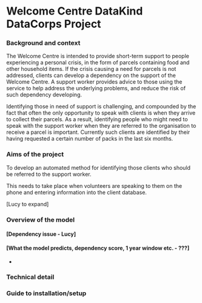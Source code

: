 # Welcome Centre DataKind DataCorps Project

### Background and context

The Welcome Centre is intended to provide short-term support to people experiencing a personal crisis, in the form of parcels containing food and other household items. If the crisis causing a need for parcels is not addressed, clients can develop a dependency on the support of the Welcome Centre. A support worker provides advice to those using the service to help address the underlying problems, and reduce the risk of such dependency developing.

Identifying those in need of support is challenging, and compounded by the fact that often the only opportunity to speak with clients is when they arrive to collect their parcels. As a result, identifying people who might need to speak with the support worker when they are referred to the organisation to receive a parcel is important. Currently such clients are identified by their having requested a certain number of packs in the last six months.

### Aims of the project

To develop an automated method for identifying those clients who should be referred to the support worker. 

This needs to take place when volunteers are speaking to them on the phone and entering information into the client database. 

[Lucy to expand]

### Overview of the model

#### [Dependency issue - Lucy]
#### [What the model predicts, dependency score, 1 year window etc. - ???]
* 

### Technical detail

### Guide to installation/setup
